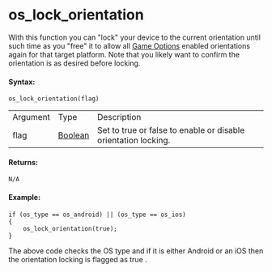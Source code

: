 # os_lock_orientation

With this function you can "lock" your device to the current orientation
until such time as you "free" it to allow all [Game
Options](../../../Settings/Game_Options) enabled orientations again
for that target platform. Note that you likely want to confirm the
orientation is as desired before locking.

#### Syntax:

``` gml
os_lock_orientation(flag)
```

|          |                                                                         |                                                                    |
|----------|-------------------------------------------------------------------------|--------------------------------------------------------------------|
| Argument | Type                                                                    | Description                                                        |
| flag     |  [Boolean](../../../../GameMaker_Language/GML_Overview/Data_Types)  | Set to true or false to enable or disable orientation locking.     |

#### Returns:

``` gml
N/A
```

#### Example:

``` gml
if (os_type == os_android) || (os_type == os_ios)
{
    os_lock_orientation(true);
}
```

The above code checks the OS type and if it is either Android or an iOS
then the orientation locking is flagged as true .
